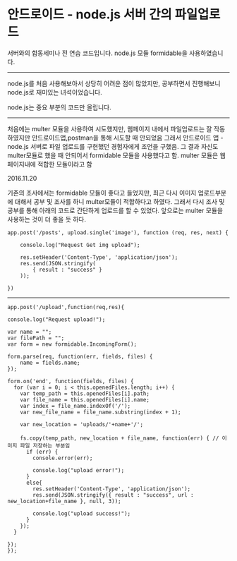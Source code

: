 # 안드로이드 - node.js 서버 간의 파일업로드 

서버와의 합동세미나 전 연습 코드입니다.
node.js 모듈 formidable을 사용하였습니다.

----

node.js를 처음 사용해보아서 상당히 어려운 점이 많았지만, 공부하면서 진행해보니 node.js로 재미있는 녀석이었습니다.

node.js는 중요 부분의 코드만 올립니다.

----

처음에는 multer 모듈을 사용하여 시도했지만, 웹페이지 내에서 파일업로드는 잘 작동하였지만 안드로이드앱,postman을 통해 시도할 때 안되었음
그래서 안드로이드 앱 - node.js 서버로 파일 업로드를 구현했던 경험자에게 조언을 구했음.
그 결과 자신도 multer모듈로 했을 때 안되어서 formidable 모듈을 사용했다고 함. 
multer 모듈은 웹페이지내에 적합한 모듈이라고 함

2016.11.20

기존의 조사에서는 formidable 모듈이 좋다고 들었지만, 최근 다시 이미지 업로드부분에 대해서 공부 및 조사를 하니 multer모듈이 적합하다고 하였다.
그래서 다시 조사 및 공부를 통해 아래의 코드로 간단하게 업로드를 할 수 있었다.
앞으로는 multer 모듈을 사용하는 것이 더 좋을 듯 하다.

    app.post('/posts', upload.single('image'), function (req, res, next) {

        console.log("Request Get img upload");

        res.setHeader('Content-Type', 'application/json');
        res.send(JSON.stringify(
            { result : "success" }
        ));

    })

----

    app.post('/upload',function(req,res){ 

    console.log("Request upload!");

    var name = "";
    var filePath = "";
    var form = new formidable.IncomingForm();

    form.parse(req, function(err, fields, files) {
        name = fields.name;
    });

    form.on('end', function(fields, files) {
      for (var i = 0; i < this.openedFiles.length; i++) {
        var temp_path = this.openedFiles[i].path;
        var file_name = this.openedFiles[i].name;
        var index = file_name.indexOf('/'); 
        var new_file_name = file_name.substring(index + 1);
         
        var new_location = 'uploads/'+name+'/';

        fs.copy(temp_path, new_location + file_name, function(err) { // 이미지 파일 저장하는 부분임
          if (err) {
            console.error(err);

            console.log("upload error!");
          }
          else{      
            res.setHeader('Content-Type', 'application/json');
            res.send(JSON.stringify({ result : "success", url : new_location+file_name }, null, 3));

            console.log("upload success!");
          }
        });
      }

    });
    });

